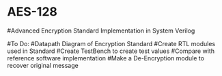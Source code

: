 # AES-128
#Advanced Encryption Standard Implementation in System Verilog

#To Do:
  #Datapath Diagram of Encryption Standard
  #Create RTL modules used in Standard
  #Create TestBench to create test values
  #Compare with reference software implementation
  #Make a De-Encryption module to recover original message
